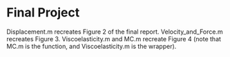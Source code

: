 # Final Project

Displacement.m recreates Figure 2 of the final report. 
Velocity_and_Force.m recreates Figure 3.
Viscoelasticity.m and MC.m recreate Figure 4 (note that MC.m is the function, and Viscoelasticity.m is the wrapper). 
